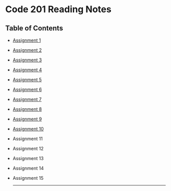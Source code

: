 # Code 201 Reading Notes
## Table of Contents
- [Assignment 1](class-01.md)
- [Assignment 2](class-02.md)
- [Assignment 3](class-03.md)
- [Assignment 4](class-04.md)
- [Assignment 5](class-05.md)
- [Assignment 6](class-06.md)
- [Assignment 7](class-07.md)
- [Assignment 8](class-08.md)
- [Assignment 9](class-09.md)
- [Assignment 10](class-10.md)
- Assignment 11
- Assignment 12
- Assignment 13
- Assignment 14
- Assignment 15
  
  ---
